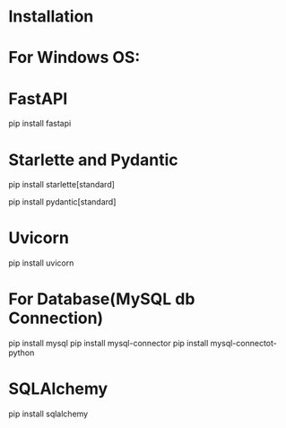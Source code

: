 # Installation

# For Windows OS:
 # FastAPI
  pip install fastapi
 # Starlette and Pydantic
 pip install starlette[standard]
 
 pip install pydantic[standard]
 # Uvicorn
 pip install uvicorn
 
 # For Database(MySQL db Connection)
 pip install mysql
 pip install mysql-connector
 pip install mysql-connectot-python
 
 # SQLAlchemy
 pip install sqlalchemy  


